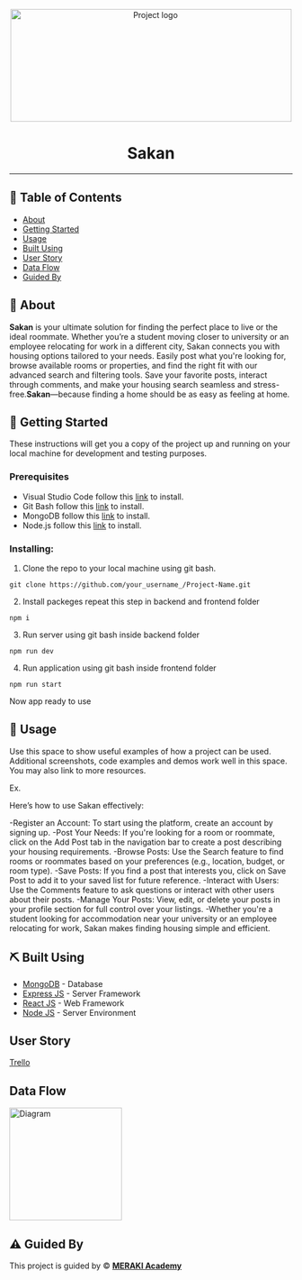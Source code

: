 <p align="center">
<a href="https://www.meraki-academy.org" target="_blank" rel="noopener noreferrer">
 <img width="500px" height="200px" src="https://res.cloudinary.com/dozr5pfwt/image/upload/v1735912458/w56gfxnku52f4mirc6im.jpg" alt="Project logo">
 </a>
</p>

<h1 align="center">Sakan
</h1>

---

<!-- <p align="center"> An awesome Project to describe README 
    <br> 
<a href=''>Demo</a>
    <br> 
</p> -->

## 📝 Table of Contents

- [About](#about)
- [Getting Started](#getting_started)
- [Usage](#usage)
- [Built Using](#built_using)
- [User Story](#user_story)
- [Data Flow](#data_flow)
- [Guided By](#guided_by)

## 🧐 About <a name = "about"></a>

**Sakan** is your ultimate solution for finding the perfect place to live or the ideal roommate. Whether you’re a student moving closer to university or an employee relocating for work in a different city, Sakan connects you with housing options tailored to your needs. Easily post what you're looking for, browse available rooms or properties, and find the right fit with our advanced search and filtering tools. Save your favorite posts, interact through comments, and make your housing search seamless and stress-free.**Sakan**—because finding a home should be as easy as feeling at home.

## 🏁 Getting Started <a name = "getting_started"></a>

These instructions will get you a copy of the project up and running on your local machine for development and testing purposes.

### Prerequisites

- Visual Studio Code follow this <a href=''>link</a> to install.
- Git Bash follow this <a href=''>link</a> to install.
- MongoDB follow this <a href=''>link</a> to install.
- Node.js follow this <a href=''>link</a> to install.

### Installing:

1. Clone the repo to your local machine using git bash.

```
git clone https://github.com/your_username_/Project-Name.git
```

2. Install packeges repeat this step in backend and frontend folder

```
npm i
```

3. Run server using git bash inside backend folder

```
npm run dev
```

4. Run application using git bash inside frontend folder

```
npm run start
```

Now app ready to use

## 🎈 Usage <a name="usage"></a>

Use this space to show useful examples of how a project can be used. Additional screenshots, code examples and demos work well in this space. You may also link to more resources.

Ex.

Here’s how to use Sakan effectively:

-Register an Account: To start using the platform, create an account by signing up.
-Post Your Needs: If you're looking for a room or roommate, click on the Add Post tab in the navigation bar to create a post describing your housing requirements.
-Browse Posts: Use the Search feature to find rooms or roommates based on your preferences (e.g., location, budget, or room type).
-Save Posts: If you find a post that interests you, click on Save Post to add it to your saved list for future reference.
-Interact with Users: Use the Comments feature to ask questions or interact with other users about their posts.
-Manage Your Posts: View, edit, or delete your posts in your profile section for full control over your listings.
-Whether you're a student looking for accommodation near your university or an employee relocating for work, Sakan makes finding housing simple and efficient.

## ⛏️ Built Using <a name = "built_using"></a>

- [MongoDB](https://www.mongodb.com/) - Database
- [Express JS](https://expressjs.com/) - Server Framework
- [React JS](https://https://reactjs.org/) - Web Framework
- [Node JS](https://nodejs.org/en/) - Server Environment

## User Story <a name = "#user_story"></a>

<a href='https://trello.com/invite/b/676edb34f5366d1fc86d4657/ATTIe206d4ed833296ca13720c758737178940D374C5/project-4'>Trello</a>

## Data Flow <a name = "#data_flow"></a>

<img width=200px height=200px src="https://cacoo.com/assets/site/img/templates/screenshots/er-database-diagram.png" alt="Diagram"></a>

## ⚠️ Guided By <a name = "guided_by"></a>

This project is guided by ©️ **[MERAKI Academy](https://www.meraki-academy.org)**

